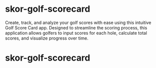 # skor-golf-scorecard
Create, track, and analyze your golf scores with ease using this intuitive Golf Score Card app. Designed to streamline the scoring process, this application allows golfers to input scores for each hole, calculate total scores, and visualize progress over time. 
# skor-golf-scorecard
